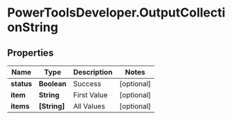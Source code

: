 # PowerToolsDeveloper.OutputCollectionString

## Properties

Name | Type | Description | Notes
------------ | ------------- | ------------- | -------------
**status** | **Boolean** | Success | [optional] 
**item** | **String** | First Value | [optional] 
**items** | **[String]** | All Values | [optional] 


